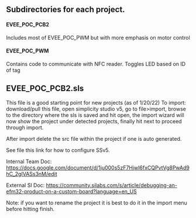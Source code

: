 ## Subdirectories for each project.

#### EVEE_POC_PCB2
Includes most of EVEE_POC_PWM but with more emphasis on motor control

#### EVEE_POC_PWM
Contains code to communicate with NFC reader. Toggles LED based on ID of tag

## EVEE_POC_PCB2.sls
This file is a good starting point for new projects (as of 1/20/22)
To import: download/pull this file, open simplicity studio v5, go to file>import, browse to the directory where the sls is saved and hit open, the import wizard will now show the project under detected projects, finally hit next to proceed through import.

After import delete the src file within the project if one is auto generated.

See file this link for how to configure SSv5.

Internal Team Doc:
https://docs.google.com/document/d/1ju000s5zF7HjwI6fxCQPvtVg8PwAd9hC_2gIVASs3nM/edit

External SI Doc:
https://community.silabs.com/s/article/debugging-an-efm32-product-on-a-custom-board?language=en_US   

Note: if you want to rename the project it is best to do it in the import menu before hitting finish. 
